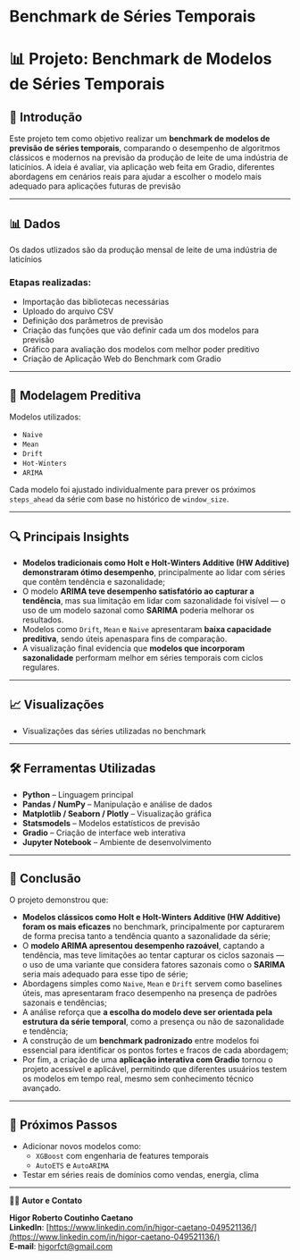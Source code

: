 # Benchmark de Séries Temporais

# 📊 Projeto: Benchmark de Modelos de Séries Temporais

## 📝 Introdução

Este projeto tem como objetivo realizar um **benchmark de modelos de previsão de séries temporais**, comparando o desempenho de algoritmos clássicos e modernos na previsão da produção de leite de uma indústria de laticínios. 
A ideia é avaliar, via aplicação web feita em Gradio, diferentes abordagens em cenários reais para ajudar a escolher o modelo mais adequado para aplicações futuras de previsão

---

## 📊 Dados

Os dados utlizados são da produção mensal de leite de uma indústria de laticínios


### Etapas realizadas:
- Importação das bibliotecas necessárias
- Uploado do arquivo CSV
- Definição dos parâmetros de previsão
- Criação das funções que vão definir cada um dos modelos para previsão
- Gráfico para avaliação dos modelos com melhor poder preditivo
- Criação de Aplicação Web do Benchmark com Gradio

---

## 🤖 Modelagem Preditiva

Modelos utilizados:
- `Naive`
- `Mean` 
- `Drift` 
- `Hot-Winters`
- `ARIMA` 

Cada modelo foi ajustado individualmente para prever os próximos `steps_ahead` da série com base no histórico de `window_size`.

---

## 🔍 Principais Insights


- **Modelos tradicionais como Holt e Holt-Winters Additive (HW Additive) demonstraram ótimo desempenho**, principalmente ao lidar com séries que contêm tendência e sazonalidade;
- O modelo **ARIMA teve desempenho satisfatório ao capturar a tendência**, mas sua limitação em lidar com sazonalidade foi visível — o uso de um modelo sazonal como **SARIMA** poderia melhorar os resultados.
- Modelos como `Drift`, `Mean` e `Naive` apresentaram **baixa capacidade preditiva**, sendo úteis apenaspara fins de comparação.
- A visualização final evidencia que **modelos que incorporam sazonalidade** performam melhor em séries temporais com ciclos regulares.


---

## 📈 Visualizações

- Visualizações das séries utilizadas no benchmark

---

## 🛠️ Ferramentas Utilizadas

- **Python** – Linguagem principal  
- **Pandas / NumPy** – Manipulação e análise de dados  
- **Matplotlib / Seaborn / Plotly** – Visualização gráfica  
- **Statsmodels** – Modelos estatísticos de previsão  
- **Gradio** – Criação de interface web interativa  
- **Jupyter Notebook** – Ambiente de desenvolvimento


---

## 🧠 Conclusão

O projeto demonstrou que:

- **Modelos clássicos como Holt e Holt-Winters Additive (HW Additive) foram os mais eficazes** no benchmark, principalmente por capturarem de forma precisa tanto a tendência quanto a sazonalidade da série;
- O **modelo ARIMA apresentou desempenho razoável**, captando a tendência, mas teve limitações ao tentar capturar os ciclos sazonais — o uso de uma variante que considera fatores sazonais como o **SARIMA** seria mais adequado para esse tipo de série;
- Abordagens simples como `Naive`, `Mean` e `Drift` servem como baselines úteis, mas apresentaram fraco desempenho na presença de padrões sazonais e tendências;
- A análise reforça que **a escolha do modelo deve ser orientada pela estrutura da série temporal**, como a presença ou não de sazonalidade e tendência;
- A construção de um **benchmark padronizado** entre modelos foi essencial para identificar os pontos fortes e fracos de cada abordagem;
- Por fim, a criação de uma **aplicação interativa com Gradio** tornou o projeto acessível e aplicável, permitindo que diferentes usuários testem os modelos em tempo real, mesmo sem conhecimento técnico avançado.


---


## 🔄 Próximos Passos

- Adicionar novos modelos como:
  - `XGBoost` com engenharia de features temporais
  - `AutoETS` e `AutoARIMA`
- Testar em séries reais de domínios como vendas, energia, clima

---

🧑‍💻 **Autor e Contato**

**Higor Roberto Coutinho Caetano**  
**LinkedIn**: [https://www.linkedin.com/in/higor-caetano-049521136/](https://www.linkedin.com/in/higor-caetano-049521136/)  
**E-mail**: higorfct@gmail.com
